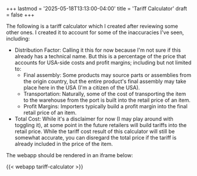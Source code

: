 +++
lastmod = '2025-05-18T13:13:00-04:00'
title = 'Tariff Calculator'
draft = false
+++

The following is a tariff calculator which I created after reviewing some other ones. I created it to account for some of the inaccuracies I've seen, including:

- Distribution Factor: Calling it this for now because I'm not sure if this already has a technical name. But this is a percentage of the price that accounts for USA-side costs and profit margins; including but not limited to:
  - Final assembly: Some products may source parts or assemblies from the origin country, but the entire product's final assembly may take place here in the USA (I'm a citizen of the USA).
  - Transportation: Naturally, some of the cost of transporting the item to the warehouse from the port is built into the retail price of an item.
  - Profit Margins: Importers typically build a profit margin into the final retail price of an item.
- Total Cost: While it's a disclaimer for now (I may play around with toggling it), at some point in the future retailers will build tariffs into the retail price. While the tariff cost result of this calculator will still be somewhat accurate, you can disregard the total price if the tariff is already included in the price of the item.

<!--more-->

The webapp should be rendered in an iframe below:

{{< webapp tariff-calculator >}}
